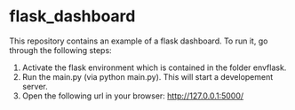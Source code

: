 # flask_dashboard
This repository contains an example of a flask dashboard. To run it, go through the following steps:

1. Activate the flask environment which is contained in the folder envflask.
2. Run the main.py (via python main.py). This will start a developement server.
3. Open the following url in your browser: http://127.0.0.1:5000/
